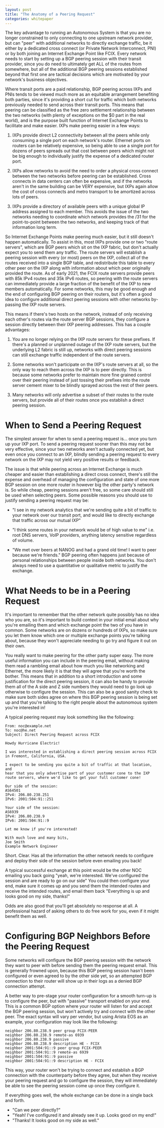 ```yaml
---
layout: post
title: "The Anatomy of a Peering Request"
categories: whitepaper
---
```


The key advantage to running an Autonomous System is that you are no longer constrained to only connecting to one upstream network provider, but can "peer" with additional networks to directly exchange traffic, be it either by a dedicated cross connect (or Private Network Interconnect, PNI) or by both joining an Internet Exchange Point like FCIX. 
Every network needs to start by setting up a BGP peering session with their transit provider, since you do need to ultimately get ALL of the routes from somewhere, but all of the additional BGP peering sessions established beyond that first one are tactical decisions which are motivated by your network's business objectives.

Where transit ports are a paid relationship, BGP peering across IXPs and PNIs tends to be viewed much more as an equitable arrangement benefiting both parties, since it's providing a short cut for traffic which both networks previously needed to send across their transit ports.
This means that peering can be classified as the free zero settlement relationship between the two networks (with plenty of exceptions on the $0 part in the real world), and is the purpose built function of Internet Exchange Points to facilitate and make easier. IXPs make peering easier in a few ways:

1. IXPs provide direct L2 connectivity between all the peers while only consuming a single port on each network's router. Ethernet ports on routers can be relatively expensive, so being able to use a single port for dozens of peers spreads out that cost between peers which might not be big enough to individually justify the expense of a dedicated router port.

2. IXPs allow networks to avoid the need to order a physical cross connect between the two networks before peering can be established. Cross connects in data centers can often be expensive, and if the networks aren't in the same building can be VERY expensive, but IXPs again allow the cost of cross connects and metro transport to be amortized across lots of peers.

3. IXPs provide a directory of available peers with a unique global IP address assigned to each member. This avoids the issue of the two networks needing to coordinate which network provides the /31 for the point-to-point between the two networks, and keeping track of that information long term. 

So Internet Exchange Points make peering much easier, but it still doesn't happen automatically.
To assist in this, most IXPs provide one or two "route servers", which are BGP peers which sit on the IXP fabric, but don't actually expect you to send them any traffic.
The route servers will establish a peering session with every (or most) peers on the IXP, collect all of the routes received into a single BGP table, and redistribute this table to every other peer on the IXP along with information about which peer originally provided the route.
As of early 2021, the FCIX route servers provide peers with 85k IPv4 routes and 35k IPv6 routes, so peering with the route servers can immediately provide a large fraction of the benefit of the IXP to new members automatically.
For some networks, this may be good enough and the end of configuring BGP peering on their routers, but it's often a good idea to configure additional direct peering sessions with other networks by-passing the IXP route servers. 

This means if there's two hosts on the network, instead of only receiving each other's routes via the route server BGP sessions, they configure a session directly between their IXP peering addresses.
This has a couple advantages:

1. You are no longer relying on the IXP route servers for these prefixes. If there's a planned or unplanned outage of the IXP route servers, but the underlying L2 fabric is still up, networks with direct peering sessions can still exchange traffic independent of the route servers.

2. Some networks won't participate on the IXP's route servers at all, so the only way to reach them across the IXP is to peer directly. This is because some networks prefer to maintain more fine grained control over their peering instead of just tossing their prefixes into the route server cement mixer to be blindly sprayed across the rest of their peers.

3. Many networks will only advertise a subset of their routes to the route servers, but provide all of their routes once you establish a direct peering session.

# When to Send a Peering Request

The simplest answer for when to send a peering request is... once you turn up your IXP port.
To send a peering request sooner than this may not be very effective, since your two networks aren't actually connected yet, but even once you connect to an IXP, blindly sending a peering request to every network on the IXP may not yield very positive results or feedback.

The issue is that while peering across an Internet Exchange is much cheaper and easier than establishing a direct cross connect, there's still the expense and overhead of managing the configuration and state of one more BGP session on one more router in however big the other party's network is. 
So while cheap, peering sessions aren't free, so some care should still be used when selecting peers. Some possible reasons you should use to justify sending a peering request may be:

* "I see in my network analytics that we're sending quite a bit of traffic to your network over our transit port, and would like to directly exchange that traffic across our mutual IXP"

* "I think some routes in your network would be of high value to me" i.e. root DNS servers, VoIP providers, anything latency sensitive regardless of volume.

* "We met over beers at NANOG and had a grand old time! I want to peer because we're friends." BGP peering often happens just because of personal relationships between people inside both networks. You don't always need to use a quantitative or qualitative metric to justify the exchange.

# What Needs to be in a Peering Request

It's important to remember that the other network quite possibly has no idea who you are, so it's important to build context in your initial email about why you're emailing them and which exchange point the two of you have in common. 
Some networks are on dozens or hundreds of IXPs, so make sure you let them know which one or multiple exchange points you're talking about, because they won't appreciate needing to go try and figure it out on their own.

You really want to make peering for the other party super easy.
The more useful information you can include in the peering email, without making them read a rambling email about how much you like networking and Ethernet, the more likely it is that they will agree that you're worth the bother.
This means that in addition to a short introduction and some justification for the direct peering session, it can also be handy to provide them all of the A side and Z side numbers they would need to go look up otherwise to configure the session.
This can also be a good sanity check to make sure both sides agree on where this BGP peering session is being set up and that you're talking to the right people about the autonomous system you're interested in!

A typical peering request may look something like the following:

```
From: noc@example.net
To: noc@he.net
Subject: Direct Peering Request across FCIX

Howdy Hurricane Electric!

I was interested in establishing a direct peering session across FCIX
in Fremont, California, USA.

I expect to be sending you quite a bit of traffic at that location, and
hear that you only advertise part of your customer cone to the IXP 
route servers, where we'd like to get your full customer cone!

Our side of the session:
AS64501
IPv4: 206.80.238.251
IPv6: 2001:504:91::251

Your side of the session:
AS6939
IPv4: 206.80.238.9
IPv6: 2001:504:91::9

Let me know if you're interested!

With much love and many bits,
Joe Smith
Example Network Engineer
```

Short. Clear. Has all the information the other network needs to configure and deploy their side of the session before even emailing you back!

A typical successful exchange at this point would be the other NOC emailing you back going "yeah, we're interested. We've configured the session and are ready to go on our side"
You could then configure your end, make sure it comes up and you send them the intended routes and receive the intended routes, and email them back "Everything is up and looks good on my side, thanks!"

Odds are also good that you'll get absolutely no response at all. A professional hazard of asking others to do free work for you, even if it might benefit them as well.

# Configuring BGP Neighbors Before the Peering Request

Some networks will configure the BGP peering session with the network they want to peer with before sending them the peering request email. 
This is generally frowned upon, because this BGP peering session hasn't been configured or even agreed to by the other side yet, so an attempted BGP connection to their router will show up in their logs as a denied BGP connection attempt.

A better way to pre-stage your router configuration for a smooth turn-up is to configure the peer, but with "passive" transport enabled on your end.
This is a common BGP option where your router will listen for and accept the BGP peering session, but won't actively try and connect with the other peer. 
The exact syntax will vary per vendor, but using Arista EOS as an example, your configuration may look like the following:

```
neighbor 206.80.238.9 peer group FCIX-PEER
neighbor 206.80.238.9 remote-as 6939
neighbor 206.80.238.9 passive
neighbor 206.80.238.9 description HE - FCIX
neighbor 2001:504:91::9 peer group FCIX-PEER
neighbor 2001:504:91::9 remote-as 6939
neighbor 2001:504:91::9 passive
neighbor 2001:504:91::9 description HE - FCIX
```

This way, your router won't be trying to connect and establish a BGP connection with the counterparty before they agree, but when they receive your peering request and go to configure the session, they will immediately be able to see the peering session come up once they configure it.

If everything goes well, the whole exchange can be done in a single back and forth. 

* "Can we peer directly?"
* "Yeah! I've configured it and already see it up. Looks good on my end!"
* "Thanks! It looks good on my side as well."
